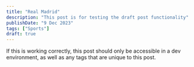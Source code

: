 ```yaml
---
title: "Real Madrid"
description: "This post is for testing the draft post functionality"
publishDate: "9 Dec 2023"
tags: ["Sports"]
draft: true
---
```


If this is working correctly, this post should only be accessible in a dev environment, as well as any tags that are unique to this post.

